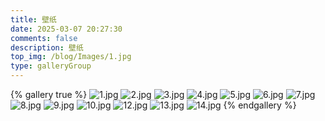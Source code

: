 ```yaml
---
title: 壁纸
date: 2025-03-07 20:27:30
comments: false
description: 壁纸
top_img: /blog/Images/1.jpg
type: galleryGroup
---
```

{% gallery true %}
![1.jpg](/blog/Images/1.jpg)
![2.jpg](/blog/Images/2.jpg)
![3.jpg](/blog/Images/3.jpg)
![4.jpg](/blog/Images/4.png)
![5.jpg](/blog/Images/5.png)
![6.jpg](/blog/Images/6.jpg)
![7.jpg](/blog/Images/7.jpg)
![8.jpg](/blog/Images/8.jpg)
![9.jpg](/blog/Images/9.png)
![10.jpg](/blog/Images/10.png)
![12.jpg](/blog/Images/12.jpg)
![13.jpg](/blog/Images/13.png)
![14.jpg](/blog/Images/14.jpg)
{% endgallery %}